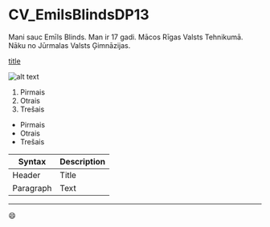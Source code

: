 # CV_EmilsBlindsDP13
Mani sauc Emīls Blinds. Man ir 17 gadi. Mācos Rīgas Valsts Tehnikumā. Nāku no Jūrmalas Valsts Ģimnāzijas.

[title](https://upload.wikimedia.org/wikipedia/commons/thumb/b/b6/Image_created_with_a_mobile_phone.png/1200px-Image_created_with_a_mobile_phone.png)

![alt text](localbilde.jpg)

1. Pirmais
2. Otrais
3. Trešais

- Pirmais
- Otrais
- Trešais

| Syntax | Description |
| ----------- | ----------- |
| Header | Title |
| Paragraph | Text |

________________________________

:smile:
